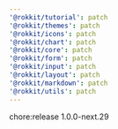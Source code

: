 ```yaml
---
'@rokkit/tutorial': patch
'@rokkit/themes': patch
'@rokkit/icons': patch
'@rokkit/chart': patch
'@rokkit/core': patch
'@rokkit/form': patch
'@rokkit/input': patch
'@rokkit/layout': patch
'@rokkit/markdown': patch
'@rokkit/utils': patch
---
```


chore:release 1.0.0-next.29
